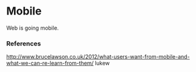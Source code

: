 # Mobile
Web is going mobile.

### References
http://www.brucelawson.co.uk/2012/what-users-want-from-mobile-and-what-we-can-re-learn-from-them/
lukew
